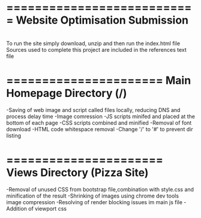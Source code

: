 ===========================
Website Optimisation Submission
============================
<br/>
To run the site simply download, unzip and then run the index.html file
<br/>
Sources used to complete this project are included in the references text file
<br/>

======================
Main Homepage Directory (/)
=======================
-Saving of web image and script called files locally, reducing DNS and process delay time
-Image comression
-JS scripts minifed and placed at the bottom of each page
-CSS scripts combined and minified
-Removal of font download
-HTML code whitespace removal
-Change '/' to '#' to prevent dir listing


======================
Views Directory (Pizza Site)
=======================
-Removal of unused CSS from bootstrap file,combination with style.css and minification of the result
-Shrinking of images using chrome dev tools image compression
-Resolving of render blocking issues im main js file
-Addition of viewport css
